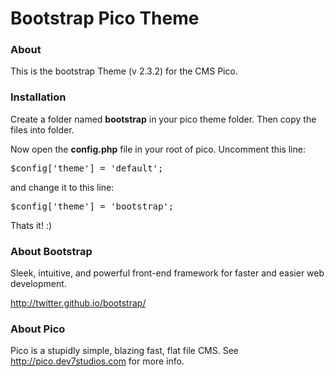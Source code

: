 Bootstrap Pico Theme
====

### About
This is the bootstrap Theme (v 2.3.2) for the CMS Pico.

### Installation
Create a folder named **bootstrap** in your pico theme folder. Then copy the files into folder.

Now open the **config.php** file in your root of pico. Uncomment this line:
<pre>$config['theme'] = 'default';</pre>
and change it to this line:
<pre>$config['theme'] = 'bootstrap';</pre>
Thats it! :)

### About Bootstrap
Sleek, intuitive, and powerful front-end framework for faster and easier web development.

http://twitter.github.io/bootstrap/


### About Pico
Pico is a stupidly simple, blazing fast, flat file CMS. See http://pico.dev7studios.com for more info.
